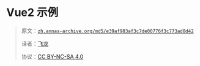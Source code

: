 # Vue2 示例

> 原文：[`zh.annas-archive.org/md5/e39af983af3c7de00776f3c773ad8d42`](https://zh.annas-archive.org/md5/e39af983af3c7de00776f3c773ad8d42)
> 
> 译者：[飞龙](https://github.com/wizardforcel)
> 
> 协议：[CC BY-NC-SA 4.0](http://creativecommons.org/licenses/by-nc-sa/4.0/)
